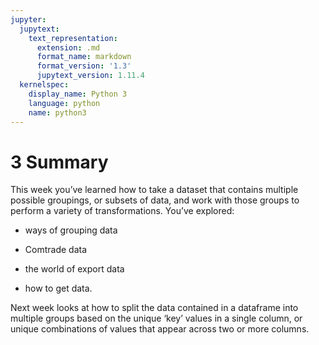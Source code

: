 ```yaml
---
jupyter:
  jupytext:
    text_representation:
      extension: .md
      format_name: markdown
      format_version: '1.3'
      jupytext_version: 1.11.4
  kernelspec:
    display_name: Python 3
    language: python
    name: python3
---
```


# 3 Summary


This week you’ve learned how to take a dataset that contains multiple possible groupings, or subsets of data, and work with those groups to perform a variety of transformations. You’ve explored:

* ways of grouping data

* Comtrade data

* the world of export data

* how to get data.

Next week looks at how to split the data contained in a dataframe into multiple groups based on the unique ‘key’ values in a single column, or unique combinations of values that appear across two or more columns.

